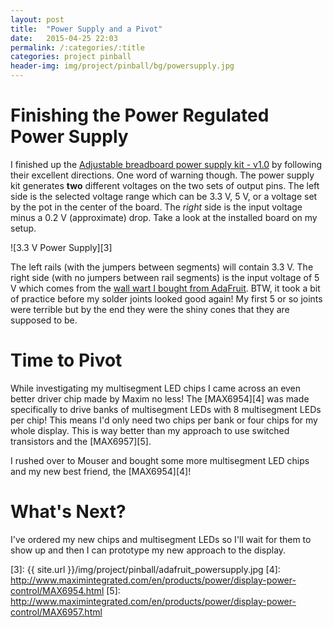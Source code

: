 ```yaml
---
layout: post
title:  "Power Supply and a Pivot"
date:   2015-04-25 22:03
permalink: /:categories/:title
categories: project pinball
header-img: img/project/pinball/bg/powersupply.jpg
---
```


Finishing the Power Regulated Power Supply
==========================================

I finished up the [Adjustable breadboard power supply kit - v1.0][1] by following
their excellent directions. One word of warning though. The power supply kit
generates **two** different voltages on the two sets of output pins. The left
side is the selected voltage range which can be 3.3 V, 5 V, or a voltage set by
the pot in the center of the board. The *right* side is the input voltage minus
a 0.2 V (approximate) drop. Take a look at the installed board on my setup.

![3.3 V Power Supply][3]

The left rails (with the jumpers between segments) will contain 3.3 V. The right
side (with no jumpers between rail segments) is the input voltage of 5 V which
comes from the [wall wart I bought from AdaFruit][2]. BTW, it took a bit of
practice before my solder joints looked good again! My first 5 or so joints were
terrible but by the end they were the shiny cones that they are supposed to be.

Time to Pivot
=============
While investigating my multisegment LED chips I came across an even better driver
chip made by Maxim no less! The [MAX6954][4] was made specifically to drive banks of
multisegment LEDs with 8 multisegment LEDs per chip! This means I'd only need
two chips per bank or four chips for my whole display. This is way better than
my approach to use switched transistors and the [MAX6957][5].

I rushed over to Mouser and bought some more multisegment LED chips and my new
best friend, the [MAX6954][4]!

What's Next?
============

I've ordered my new chips and multisegment LEDs so I'll wait for them to show
up and then I can prototype my new approach to the display.

[1]: http://www.adafruit.com/product/184
[2]: http://www.adafruit.com/products/276
[3]: {{ site.url }}/img/project/pinball/adafruit_powersupply.jpg
[4]: http://www.maximintegrated.com/en/products/power/display-power-control/MAX6954.html
[5]: http://www.maximintegrated.com/en/products/power/display-power-control/MAX6957.html
